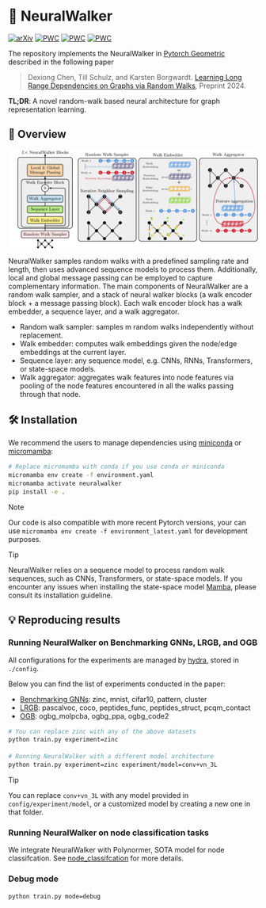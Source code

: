 # :walking: NeuralWalker

[![arXiv](https://img.shields.io/badge/arXiv-2406.03386-b31b1b.svg)][2]
[![PWC](https://img.shields.io/endpoint.svg?url=https://paperswithcode.com/badge/learning-long-range-dependencies-on-graphs/node-classification-on-pascalvoc-sp-1)](https://paperswithcode.com/sota/node-classification-on-pascalvoc-sp-1?p=learning-long-range-dependencies-on-graphs)
[![PWC](https://img.shields.io/endpoint.svg?url=https://paperswithcode.com/badge/learning-long-range-dependencies-on-graphs/node-classification-on-coco-sp)](https://paperswithcode.com/sota/node-classification-on-coco-sp?p=learning-long-range-dependencies-on-graphs)
[![PWC](https://img.shields.io/endpoint.svg?url=https://paperswithcode.com/badge/learning-long-range-dependencies-on-graphs/link-prediction-on-pcqm-contact)](https://paperswithcode.com/sota/link-prediction-on-pcqm-contact?p=learning-long-range-dependencies-on-graphs)

The repository implements the NeuralWalker in [Pytorch Geometric][1] described in the following paper

>Dexiong Chen, Till Schulz, and Karsten Borgwardt.
[Learning Long Range Dependencies on Graphs via Random Walks][2], Preprint 2024.

**TL;DR**: A novel random-walk based neural architecture for graph representation learning.

## :book: Overview

![NeuralWalker](images/overview.png)

NeuralWalker samples random walks with a predefined sampling rate and length, then uses advanced sequence models to process them. 
Additionally, local and global message passing can be employed to capture complementary information.
The main components of NeuralWalker are a random walk sampler, and a stack of neural walker blocks (a walk encoder block + a message passing block).
Each walk encoder block has a walk embedder, a sequence layer, and a walk aggregator.

- Random walk sampler: samples m random walks independently without replacement.
- Walk embedder: computes walk embeddings given the node/edge embeddings at the current layer.
- Sequence layer: any sequence model, e.g. CNNs, RNNs, Transformers, or state-space models.
- Walk aggregator: aggregates walk features into node features via pooling of the node features encountered in all the walks passing through that node.

## :hammer_and_wrench: Installation

We recommend the users to manage dependencies using [miniconda](https://docs.conda.io/projects/miniconda/en/latest) or [micromamba](https://mamba.readthedocs.io/en/latest/installation/micromamba-installation.html):

```bash
# Replace micromamba with conda if you use conda or miniconda
micromamba env create -f environment.yaml 
micromamba activate neuralwalker
pip install -e .
```

> [!NOTE]
> Our code is also compatible with more recent Pytorch versions, your can use `micromamba env create -f environment_latest.yaml` for development purposes.

> [!TIP]
> NeuralWalker relies on a sequence model to process random walk sequences, such as CNNs, Transformers, or state-space models. If you encounter any issues when installing the state-space model [Mamba](https://github.com/state-spaces/mamba),
> please consult its installation guideline.

## :bulb: Reproducing results

### Running NeuralWalker on Benchmarking GNNs, LRGB, and OGB

All configurations for the experiments are managed by [hydra](https://hydra.cc/), stored in `./config`.

Below you can find the list of experiments conducted in the paper:

- [Benchmarking GNNs](https://pytorch-geometric.readthedocs.io/en/latest/generated/torch_geometric.datasets.GNNBenchmarkDataset.html#torch_geometric.datasets.GNNBenchmarkDataset): zinc, mnist, cifar10, pattern, cluster
- [LRGB](https://pytorch-geometric.readthedocs.io/en/latest/generated/torch_geometric.datasets.LRGBDataset.html#torch_geometric.datasets.LRGBDataset): pascalvoc, coco, peptides_func, peptides_struct, pcqm_contact
- [OGB](https://ogb.stanford.edu/docs/graphprop/): ogbg_molpcba, ogbg_ppa, ogbg_code2

```bash
# You can replace zinc with any of the above datasets
python train.py experiment=zinc

# Running NeuralWalker with a different model architecture
python train.py experiment=zinc experiment/model=conv+vn_3L
```

> [!TIP]
> You can replace `conv+vn_3L` with any model provided in `config/experiment/model`, or a customized model by creating a new one in that folder.

### Running NeuralWalker on node classification tasks

We integrate NeuralWalker with Polynormer, SOTA model for node classifcation. See [node_classifcation](./node_classification) for more details.


### Debug mode

```bash
python train.py mode=debug
```


[1]: https://pytorch-geometric.readthedocs.io/
[2]: https://arxiv.org/abs/2406.03386
